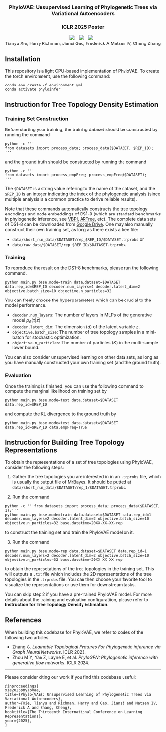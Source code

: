 
### <div align="center"> PhyloVAE: Unsupervised Learning of Phylogenetic Trees via Variational Autoencoders <div> 
### <div align="center"> ICLR 2025 Poster <div> 

<div align="center">
  <a href="https://arxiv.org/abs/XX"><img src="https://img.shields.io/static/v1?label=Paper&message=arXiv&color=red&logo=arxiv"></a> &ensp;
  <a href="https://openreview.net/forum?id=Z8TglKXDWm"><img src="https://img.shields.io/static/v1?label=Paper&message=OpenReview&color=red&logo=openreview"></a> &ensp;
  <img src="https://img.shields.io/badge/License-MIT-yellow.svg"></a> &ensp;
</div>

<div align="center">
Tianyu Xie, Harry Richman, Jiansi Gao, Frederick A Matsen IV, Cheng Zhang
</div>

## Installation
This repository is a light CPU-based implementation of PhyloVAE.
To create the torch environment, use the following command:
```
conda env create -f environment.yml
conda activate phyloinfer
```

## Instruction for Tree Topology Density Estimation
### Training Set Construction
Before starting your training, the training dataset should be constructed by running the command
```
python -c '''
from datasets import process_data; process_data($DATASET, $REP_ID);
'''
```
and the ground truth should be constructed by running the command
```
python -c '''
from datasets import process_empFreq; process_empFreq($DATASET);
'''
```
The ```$DATASET``` is a string value refering to the name of the dataset, and the ```$REP_ID``` is an integer indicating the index of the phylogenetic analysis (since multiple analysis is a common practice to derive reliable results).

Note that these commands automatically constructs the tree topology encodings and node embeddings of DS1-8 (which are standard benchmarks in phylogenetic inference, see [VBPI](https://github.com/zcrabbit/vbpi), [ARTree](https://github.com/tyuxie/ARTree), etc).
The complete data sets of DS1-8 can be downloaded from [Google Drive](https://drive.google.com/drive/folders/1qMdv_NxpsLZlu510izs26V6b02smGAoH?usp=sharing).
One may also manually construct their own training set, as long as there exists a tree file:
- ```data/short_run_data/$DATASET/rep_$REP_ID/$DATASET.trprobs``` or 
- ```data/raw_data/$DATASET/rep_$REP_ID/$DATASET.trprobs```.


### Training
To reproduce the result on the DS1-8 benchmarks, please run the following command.
```
python main.py base.mode=train data.dataset=$DATASET data.rep_id=$REP_ID decoder.num_layers=4 decoder.latent_dim=2 objective.batch_size=10 objective.n_particles=32 
```
You can freely choose the hyperparameters which can be crucial to the model performance.
- ```decoder.num_layers```: The number of layers in MLPs of the generative model $p_{\theta}(\tau|z)$.
- ```decoder.latent_dim```: The dimension ($d$) of the latent variable $z$.
- ```objective.batch_size```: The number of tree topology samples in a mini-batch
for stochastic optimization.
- ```objective.n_particles```: The number of particles ($K$) in the multi-sample lower bound.

You can also consider unsupervised learning on other data sets, as long as you have manually constructed your own training set (and the ground truth).

### Evaluation
Once the training is finished, you can use the following command to compute the marginal likelihood on training set by
```
python main.py base.mode=test data.dataset=$DATASET data.rep_id=$REP_ID
```
and compute the KL divergence to the ground truth by
```
python main.py base.mode=test data.dataset=$DATASET data.rep_id=$REP_ID data.empFreq=True
```

## Instruction for Building Tree Topology Representations
To obtain the representations of a set of tree topologies using PhyloVAE, consider the following steps:
1. Gather the tree topologies you are interested in in an ```.trprobs``` file, which is usually the output file of MrBayes. It should be putted at ```data/short_run_data/$DATASET/rep_1/$DATASET.trprobs```.
   
2. Run the command 
```
python -c '''from datasets import process_data; process_data($DATASET, 1);'''
python main.py base.mode=train data.dataset=$DATASET data.rep_id=1 decoder.num_layers=2 decoder.latent_dim=2 objective.batch_size=10 objective.n_particles=32 base.datetime=20XX-XX-XX-rep
```
to construct the training set and train the PhyloVAE model on it.

3. Run the command
```
python main.py base.mode=rep data.dataset=$DATASET data.rep_id=1 decoder.num_layers=2 decoder.latent_dim=2 objective.batch_size=10 objective.n_particles=32 base.datetime=20XX-XX-XX-rep
```
to obtain the represetations of the tree topologies in the training set. This will outputs a ```.txt``` file which includes the 2D representations of the tree topologies in the ```.trprobs``` file. You can then choose your favorite tool to visualize the representations or use them for downstream tasks.
  
You can skip step 2 if you have a pre-trained PhyloVAE model. For more details about the training and evaluation configuratiion, please refer to **Instruction for Tree Topology Density Estimation**.


## References
When building this codebase for PhyloVAE, we refer to codes of the following two articles.
- Zhang C. *Learnable Topological Features For Phylogenetic Inference via Graph Neural Networks*. ICLR 2023.
- Zhou M Y, Yan Z, Layne E, et al. *PhyloGFN: Phylogenetic inference with generative flow networks*. ICLR 2024.

---

Please consider citing our work if you find this codebase useful:
```
@inproceedings{
xie2025phylovae,
title={Phylo{VAE}: Unsupervised Learning of Phylogenetic Trees via Variational Autoencoders},
author={Xie, Tianyu and Richman, Harry and Gao, Jiansi and Matsen IV, Frederick A and Zhang, Cheng},
booktitle={The Thirteenth International Conference on Learning Representations},
year={2025},
}
```